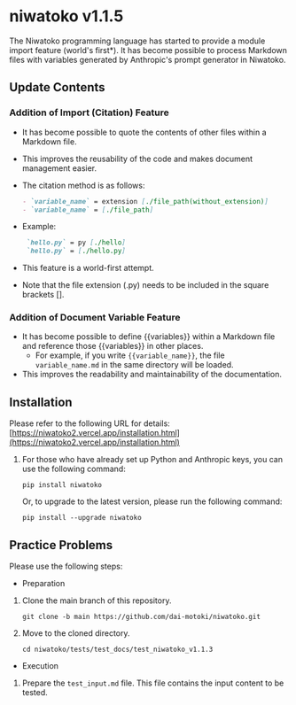 # niwatoko v1.1.5

The Niwatoko programming language has started to provide a module import feature (world's first*).
It has become possible to process Markdown files with variables generated by Anthropic's prompt generator in Niwatoko.

## Update Contents

### Addition of Import (Citation) Feature
- It has become possible to quote the contents of other files within a Markdown file.
- This improves the reusability of the code and makes document management easier.

- The citation method is as follows:
   ```markdown
   - `variable_name` = extension [./file_path(without_extension)]
   - `variable_name` = [./file_path]
   ```
- Example:
   ```markdown
    `hello.py` = py [./hello]
    `hello.py` = [./hello.py]
   ```
- This feature is a world-first attempt.
- Note that the file extension (.py) needs to be included in the square brackets [].

### Addition of Document Variable Feature
- It has become possible to define {{variables}} within a Markdown file and reference those {{variables}} in other places.
  - For example, if you write `{{variable_name}}`, the file `variable_name.md` in the same directory will be loaded.
- This improves the readability and maintainability of the documentation.

## Installation

Please refer to the following URL for details:
[https://niwatoko2.vercel.app/installation.html](https://niwatoko2.vercel.app/installation.html)

1. For those who have already set up Python and Anthropic keys, you can use the following command:

   ```
   pip install niwatoko
   ```

   Or, to upgrade to the latest version, please run the following command:

   ```
   pip install --upgrade niwatoko
   ```

## Practice Problems

Please use the following steps:
- Preparation
1. Clone the main branch of this repository.

   ```
   git clone -b main https://github.com/dai-motoki/niwatoko.git
   ```

2. Move to the cloned directory.

   ```
   cd niwatoko/tests/test_docs/test_niwatoko_v1.1.3
   ```

- Execution

1. Prepare the `test_input.md` file. This file contains the input content to be tested.
